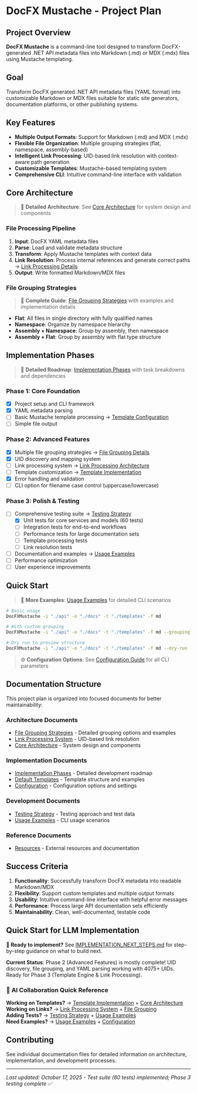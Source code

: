 # DocFX Mustache - Project Plan

## Project Overview

**DocFX Mustache** is a command-line tool designed to transform DocFX-generated .NET API metadata files into Markdown (.md) or MDX (.mdx) files using Mustache templating.

## Goal

Transform DocFX generated .NET API metadata files (YAML format) into customizable Markdown or MDX files suitable for static site generators, documentation platforms, or other publishing systems.

## Key Features

- **Multiple Output Formats**: Support for Markdown (.md) and MDX (.mdx)
- **Flexible File Organization**: Multiple grouping strategies (flat, namespace, assembly-based)
- **Intelligent Link Processing**: UID-based link resolution with context-aware path generation
- **Customizable Templates**: Mustache-based templating system
- **Comprehensive CLI**: Intuitive command-line interface with validation

## Core Architecture

> 📖 **Detailed Architecture**: See [Core Architecture](docs/architecture/core-architecture.md) for system design and components

### File Processing Pipeline
1. **Input**: DocFX YAML metadata files
2. **Parse**: Load and validate metadata structure
3. **Transform**: Apply Mustache templates with context data
4. **Link Resolution**: Process internal references and generate correct paths → [Link Processing Details](docs/architecture/link-processing.md)
5. **Output**: Write formatted Markdown/MDX files

### File Grouping Strategies
> 📖 **Complete Guide**: [File Grouping Strategies](docs/architecture/file-grouping.md) with examples and implementation details

- **Flat**: All files in single directory with fully qualified names
- **Namespace**: Organize by namespace hierarchy
- **Assembly + Namespace**: Group by assembly, then namespace
- **Assembly + Flat**: Group by assembly with flat type structure

## Implementation Phases

> 📖 **Detailed Roadmap**: [Implementation Phases](docs/implementation/phases.md) with task breakdowns and dependencies

### Phase 1: Core Foundation
- [x] Project setup and CLI framework
- [x] YAML metadata parsing
- [ ] Basic Mustache template processing → [Template Configuration](docs/implementation/templates.md)
- [ ] Simple file output

### Phase 2: Advanced Features
- [x] Multiple file grouping strategies → [File Grouping Details](docs/architecture/file-grouping.md)
- [x] UID discovery and mapping system
- [ ] Link processing system → [Link Processing Architecture](docs/architecture/link-processing.md)
- [ ] Template customization → [Template Implementation](docs/implementation/templates.md)
- [x] Error handling and validation
- [ ] CLI option for filename case control (uppercase/lowercase)

### Phase 3: Polish & Testing
- [ ] Comprehensive testing suite → [Testing Strategy](docs/development/testing-strategy.md)
  - [x] Unit tests for core services and models (60 tests)
  - [ ] Integration tests for end-to-end workflows
  - [ ] Performance tests for large documentation sets
  - [ ] Template processing tests
  - [ ] Link resolution tests
- [ ] Documentation and examples → [Usage Examples](docs/development/usage-examples.md)
- [ ] Performance optimization
- [ ] User experience improvements

## Quick Start

> 📖 **More Examples**: [Usage Examples](docs/development/usage-examples.md) for detailed CLI scenarios

```bash
# Basic usage
DocFXMustache -i "./api" -o "./docs" -t "./templates" -f md

# With custom grouping
DocFXMustache -i "./api" -o "./docs" -t "./templates" -f md --grouping namespace

# Dry run to preview structure
DocFXMustache -i "./api" -o "./docs" -t "./templates" -f md --dry-run
```

> ⚙️ **Configuration Options**: See [Configuration Guide](docs/implementation/configuration.md) for all CLI parameters

## Documentation Structure

This project plan is organized into focused documents for better maintainability:

### Architecture Documents
- [File Grouping Strategies](docs/architecture/file-grouping.md) - Detailed grouping options and examples
- [Link Processing System](docs/architecture/link-processing.md) - UID-based link resolution
- [Core Architecture](docs/architecture/core-architecture.md) - System design and components

### Implementation Documents
- [Implementation Phases](docs/implementation/phases.md) - Detailed development roadmap
- [Default Templates](docs/implementation/templates.md) - Template structure and examples
- [Configuration](docs/implementation/configuration.md) - Configuration options and settings

### Development Documents
- [Testing Strategy](docs/development/testing-strategy.md) - Testing approach and test data
- [Usage Examples](docs/development/usage-examples.md) - CLI usage scenarios

### Reference Documents
- [Resources](docs/reference/resources.md) - External resources and documentation

## Success Criteria

1. **Functionality**: Successfully transform DocFX metadata into readable Markdown/MDX
2. **Flexibility**: Support custom templates and multiple output formats
3. **Usability**: Intuitive command-line interface with helpful error messages
4. **Performance**: Process large API documentation sets efficiently
5. **Maintainability**: Clean, well-documented, testable code

## Quick Start for LLM Implementation

**🚀 Ready to implement?** See [IMPLEMENTATION_NEXT_STEPS.md](IMPLEMENTATION_NEXT_STEPS.md) for step-by-step guidance on what to build next.

**Current Status**: Phase 2 (Advanced Features) is mostly complete! UID discovery, file grouping, and YAML parsing working with 4075+ UIDs. Ready for Phase 3 (Template Engine & Link Processing).

### 🎯 **AI Collaboration Quick Reference**
**Working on Templates?** → [Template Implementation](docs/implementation/templates.md) + [Core Architecture](docs/architecture/core-architecture.md)  
**Working on Links?** → [Link Processing System](docs/architecture/link-processing.md) + [File Grouping](docs/architecture/file-grouping.md)  
**Adding Tests?** → [Testing Strategy](docs/development/testing-strategy.md) + [Usage Examples](docs/development/usage-examples.md)  
**Need Examples?** → [Usage Examples](docs/development/usage-examples.md) + [Configuration](docs/implementation/configuration.md)

## Contributing

See individual documentation files for detailed information on architecture, implementation, and development processes.

---

*Last updated: October 17, 2025 - Test suite (60 tests) implemented; Phase 3 testing complete ✅*